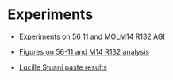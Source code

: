 # Experiments

* [Experiments on 56 11 and MOLM14 R132 AGI](https://alexishucteau.github.io/PhD_project/Analysis/Wetlab/Experiments_on_56_11_and_MOLM14_R132_AGI)

* [Figures on 56-11 and M14 R132 analysis](https://alexishucteau.github.io/PhD_project/Analysis/Wetlab/Results_of_56_11_and_MOLM14_R132_AGI_exp)

* [Lucille Stuani paste results](https://alexishucteau.github.io/PhD_project/Analysis/Wetlab/Stuani_JEM_2021)

